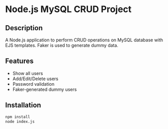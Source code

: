 # Node.js MySQL CRUD Project

## Description
A Node.js application to perform CRUD operations on MySQL database with EJS templates. Faker is used to generate dummy data.

## Features
- Show all users
- Add/Edit/Delete users
- Password validation
- Faker-generated dummy users

## Installation
```bash
npm install
node index.js

